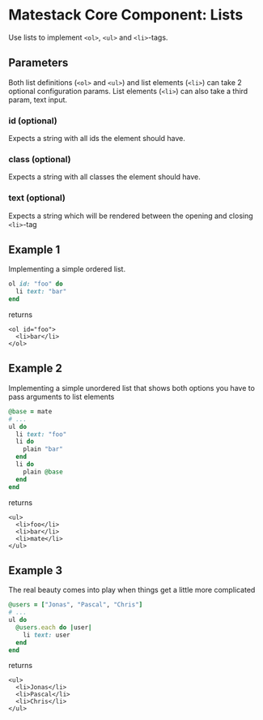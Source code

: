 # Matestack Core Component: Lists

Use lists to implement `<ol>`, `<ul>` and `<li>`-tags.

## Parameters

Both list definitions \(`<ol>` and `<ul>`\) and list elements \(`<li>`\) can take 2 optional configuration params. List elements \(`<li>`\) can also take a third param, text input.

### id \(optional\)

Expects a string with all ids the element should have.

### class \(optional\)

Expects a string with all classes the element should have.

### text \(optional\)

Expects a string which will be rendered between the opening and closing `<li>`-tag

## Example 1

Implementing a simple ordered list.

```ruby
ol id: "foo" do
  li text: "bar"
end
```

returns

```markup
<ol id="foo">
  <li>bar</li>
</ol>
```

## Example 2

Implementing a simple unordered list that shows both options you have to pass arguments to list elements

```ruby
@base = mate
# ...
ul do
  li text: "foo"
  li do
    plain "bar"
  end
  li do
    plain @base
  end
end
```

returns

```markup
<ul>
  <li>foo</li>
  <li>bar</li>
  <li>mate</li>
</ul>
```

## Example 3

The real beauty comes into play when things get a little more complicated

```ruby
@users = ["Jonas", "Pascal", "Chris"]
# ...
ul do
  @users.each do |user|
    li text: user
  end
end
```

returns

```markup
<ul>
  <li>Jonas</li>
  <li>Pascal</li>
  <li>Chris</li>
</ul>
```

